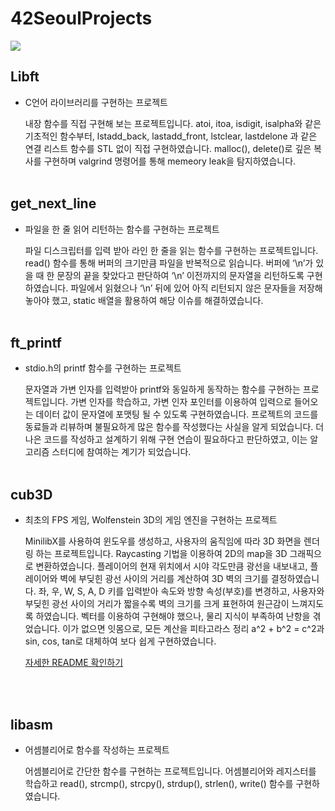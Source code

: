 # 42SeoulProjects

<img src="https://img.shields.io/badge/Language-C-blue"/>

## Libft

- C언어 라이브러리를 구현하는 프로젝트

    내장 함수를 직접 구현해 보는 프로젝트입니다. atoi, itoa, isdigit, isalpha와 같은 기초적인 함수부터, lstadd_back, lastadd_front, lstclear, lastdelone 과 같은 연결 리스트 함수를 STL 없이 직접 구현하였습니다. malloc(), delete()로 깊은 복사를 구현하며 valgrind 명령어를 통해 memeory leak을 탐지하였습니다.
<br></br>

## get_next_line

- 파일을 한 줄 읽어 리턴하는 함수를 구현하는 프로젝트

    파일 디스크립터를 입력 받아 라인 한 줄을 읽는 함수를 구현하는 프로젝트입니다. read() 함수를 통해 버퍼의 크기만큼 파일을 반복적으로 읽습니다. 버퍼에 ‘\n’가 있을 때 한 문장의 끝을 찾았다고 판단하여 ‘\n’ 이전까지의 문자열을 리턴하도록 구현하였습니다. 파일에서 읽혔으나 ‘\n’ 뒤에 있어 아직 리턴되지 않은 문자들을 저장해 놓아야 했고, static 배열을 활용하여 해당 이슈를 해결하였습니다.
<br></br>

## ft_printf
- stdio.h의 printf 함수를 구현하는 프로젝트

    문자열과 가변 인자를 입력받아 printf와 동일하게 동작하는 함수를 구현하는 프로젝트입니다. 가변 인자를 학습하고, 가변 인자 포인터를 이용하여 입력으로 들어오는 데이터 값이 문자열에 포맷팅 될 수 있도록 구현하였습니다. 프로젝트의 코드를 동료들과 리뷰하며 불필요하게 많은 함수를 작성했다는 사실을 알게 되었습니다. 더 나은 코드를 작성하고 설계하기 위해 구현 연습이 필요하다고 판단하였고, 이는 알고리즘 스터디에 참여하는 계기가 되었습니다. 
<br></br>

## cub3D
- 최초의 FPS 게임, Wolfenstein 3D의 게임 엔진을 구현하는 프로젝트

    MinilibX를 사용하여 윈도우를 생성하고, 사용자의 움직임에 따라 3D 화면을 렌더링 하는 프로젝트입니다. Raycasting 기법을 이용하여 2D의 map을 3D 그래픽으로 변환하였습니다. 플레이어의 현재 위치에서 시야 각도만큼 광선을 내보내고, 플레이어와 벽에 부딪힌 광선 사이의 거리를 계산하여 3D 벽의 크기를 결정하였습니다. 좌, 우, W, S, A, D 키를 입력받아 속도와 방향 속성(부호)를 변경하고, 사용자와 부딪힌 광선 사이의 거리가 짧을수록 벽의 크기를 크게 표현하여 원근감이 느껴지도록 하였습니다. 
    벡터를 이용하여 구현해야 했으나, 물리 지식이 부족하여 난항을 겪었습니다. 이가 없으면 잇몸으로, 모든 계산을 피타고라스 정리 a^2 + b^2 = c^2과 sin, cos, tan로 대체하여 보다 쉽게 구현하였습니다. 

    [자세한 README 확인하기](https://github.com/GyeongahNa/42SeoulProjects/tree/main/cub3D)

<br></br>

## libasm
- 어셈블리어로 함수를 작성하는 프로젝트

    어셈블리어로 간단한 함수를 구현하는 프로젝트입니다. 어셈블리어와 레지스터를 학습하고 read(), strcmp(), strcpy(), strdup(), strlen(), write() 함수를 구현하였습니다.
